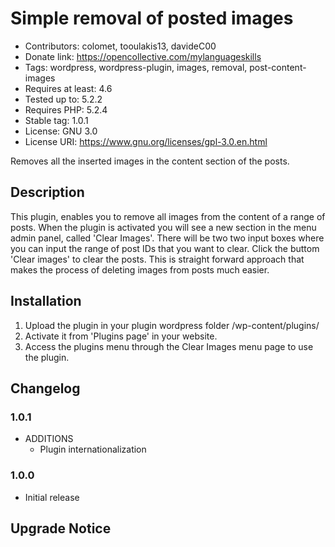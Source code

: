 # Simple removal of posted images

* Contributors: colomet, tooulakis13, davideC00
* Donate link: https://opencollective.com/mylanguageskills
* Tags: wordpress, wordpress-plugin, images, removal, post-content-images
* Requires at least: 4.6
* Tested up to: 5.2.2
* Requires PHP: 5.2.4
* Stable tag: 1.0.1
* License: GNU 3.0
* License URI: https://www.gnu.org/licenses/gpl-3.0.en.html

Removes all the inserted images in the content section of the posts.

## Description

This plugin, enables you to remove all images from the content of a range of posts.
When the plugin is activated you will see a new section in the menu admin panel, called 'Clear Images'.
There will be two two input boxes where you can input the range of post IDs that you want to clear.
Click the buttom 'Clear images' to clear the posts.
This is straight forward approach that makes the process of deleting images from posts much easier.

## Installation

1. Upload the plugin in your plugin wordpress folder /wp-content/plugins/ 
2. Activate it from 'Plugins page' in your website.
3. Access the plugins menu through the Clear Images menu page to use the plugin.

## Changelog

### 1.0.1
* ADDITIONS
  * Plugin internationalization

### 1.0.0
* Initial release

## Upgrade Notice
